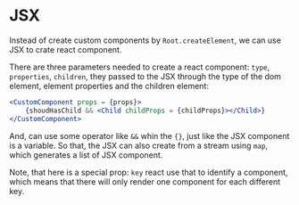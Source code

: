 # JSX

Instead of create custom components by `Root.createElement`, we can use JSX to crate react component.

There are three parameters needed to create a react component: `type`, `properties`, `children`, they passed to the JSX through the type of the dom element, element properties and the children element:

```jsx
<CustomComponent props = {props}>
    {shoudHasChild && <Child childProps = {childProps}></Child>}
</CustomComponent>
```

And, can use some operator like `&&` whin the `{}`, just like the JSX component is a variable. So that, the JSX can also create from a stream using `map`, which generates a list of JSX component.

Note, that here is a special prop: `key` react use that to identify a component, which means that there will only render one component for each different key.